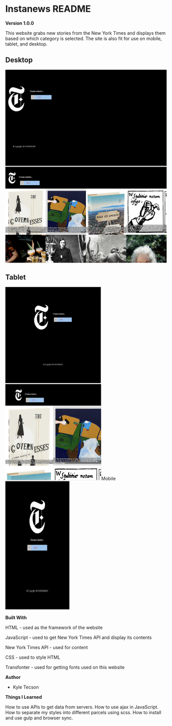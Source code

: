 # Instanews README

**Version 1.0.0**

This website grabs new stories from the New York Times and displays them based on which category is selected. The site is also fit for use on mobile, tablet, and desktop.

## Desktop

<img src="./screenshots/desktop-home.png" alt="Desktop Home Page" width="600px" height="300px">
<img src="./screenshots/desktop-content.png" alt="Desktop content" width="600px" height="300px">

## Tablet

<img src="./screenshots/tablet-home.png" alt="Tablet Home Page" width="300px" height="300ox">
<img src="./screenshots/tablet-content.png" alt="Tablet content" width="300px" height="300px>

## Mobile

<img src="./screenshots/mobile-home.png" alt="Mobile Home Page" width="200px" height="400px">

**Built With**

HTML - used as the framework of the website

JavaScript - used to get New York Times API and display its contents

New York Times API - used for content

CSS - used to style HTML

Transfonter - used for getting fonts used on this website

**Author**

- Kyle Tecson

**Things I Learned**

How to use APIs to get data from servers. How to use ajax in JavaScript. How to separate my styles into different parcels using scss. How to install and use gulp and browser sync.
